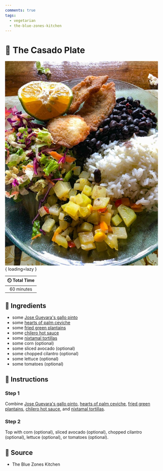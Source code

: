```yaml
---
comments: true
tags:
  - vegetarian
  - the-blue-zones-kitchen
---
```

# :curry: The Casado Plate

![The Casado Plate](../assets/images/the-casado-plate.jpg){ loading=lazy }

| :timer_clock: Total Time |
|:-----------------------: |
| 60 minutes |

## :salt: Ingredients

- some [Jose Guevara's gallo pinto][1]
- some [hearts of palm ceviche][2]
- some [fried green plantains][3]
- some [chilero hot sauce][4]
- some [nixtamal tortillas][5]
- some corn (optional)
- some sliced avocado (optional)
- some chopped cilantro (optional)
- some lettuce (optional)
- some tomatoes (optional)

## :pencil: Instructions

### Step 1

Combine [Jose Guevara's gallo pinto][1], [hearts of palm ceviche][2], [fried green plantains][3],
[chilero hot sauce][4], and [nixtamal tortillas][5].

### Step 2

Top with corn (optional), sliced avocado (optional), chopped cilantro (optional), lettuce (optional), or tomatoes
(optional).

## :link: Source

- The Blue Zones Kitchen

[1]: <../vegetarian/jose-guevara's-gallo-pinto.md>
[2]: <../sauces-and-dressings/hearts-of-palm-ceviche.md>
[3]: <../sides/fried-green-plantains.md>
[4]: <../sauces-and-dressings/chilero-hot-sauce.md>
[5]: <../ingredients/nixtamal-nicoyan-corn-tortillas.md>
